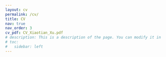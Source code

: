 ```yaml
---
layout: cv
permalink: /cv/
title: CV
nav: true
nav_order: 3
cv_pdf: CV_Xiaotian_Xu.pdf
# description: This is a description of the page. You can modify it in 'pages/_cv.md'. You can also change or remove the top pdf download button.
# toc:
#   sidebar: left
---
```

